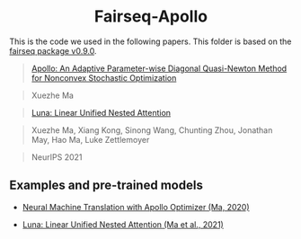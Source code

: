 <h1 align="center">Fairseq-Apollo</h1>

This is the code we used in the following papers. This folder is based on the [fairseq package v0.9.0](https://github.com/pytorch/fairseq/tree/v0.9.0). 

>[Apollo: An Adaptive Parameter-wise Diagonal Quasi-Newton Method for Nonconvex Stochastic Optimization](https://arxiv.org/abs/2009.13586)

>Xuezhe Ma

>[Luna: Linear Unified Nested Attention](https://arxiv.org/abs/2106.01540)

>Xuezhe Ma, Xiang Kong, Sinong Wang, Chunting Zhou, Jonathan May, Hao Ma, Luke Zettlemoyer

> NeurIPS 2021 

## Examples and pre-trained models

* [Neural Machine Translation with Apollo Optimizer (Ma, 2020)](https://github.com/XuezheMax/fairseq-apollo/tree/master/examples/apollo)

* [Luna: Linear Unified Nested Attention (Ma et al., 2021)](https://github.com/XuezheMax/fairseq-apollo/tree/master/examples/luna)


